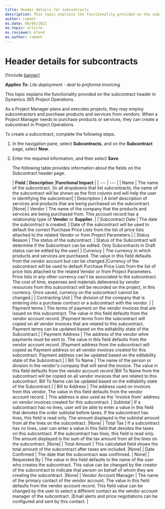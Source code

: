```yaml
---
title: Header details for subcontracts
description: This topic explains the functionality provided on the subcontract header in Project Operations.
author: rumant
ms.date: 08/05/2021
ms.topic: article
ms.reviewer: kfend 
ms.author: rumant
---
```


# Header details for subcontracts

[!include [banner](../../includes/dataverse-preview.md)]

_**Applies To:** Lite deployment - deal to proforma invoicing_

This topic explains the functionality provided on the subcontract header in Dynamics 365 Project Operations.

As a Project Manager plans and executes projects, they may employ subcontractors and purchase products and services from vendors. When a Project Manager needs to purchase products or services, they can create a subcontract in Project Operations.

To create a subcontract, complete the following steps.

1. In the navigation pane, select **Subcontracts**, and on the **Subcontract** page, select **New**.
2. Enter the required information, and then select **Save**.

    The following table provides information about the fields on the Subcontract header page.

    | **Field** | **Description** |**Functional Impact** |
    | --- | --- | 
    | Name | The name of the subcontract. |In all dropdowns that list subcontracts, the name of the subcontract will be shown as the first column and will help the user in identifying the subcontract| 
    | Description | A brief description of services and products that are being purchased on the subcontract. |None|
    | Vendor | The name of the company that the products and services are being purchased from. This account record has a relationship type of **Vendor** or **Supplier**. |
    | Subcontract Date | The date the subcontract is created. | Date of the subcontract will be used to default the correct Purchase Price Lists from the list of price lists attached to the related Vendor or from Project Parameters.|
    | Status Reason | The status of the subcontract. | Status of the Subcontract will determine if the Subcontract can be edited. Only Subcontracts in Draft status can be edited by the user| 
    | Currency | The currency in which products and services are purchased. The value in this field defaults from the vendor account but can be changed.|Currency of the subcontract will be used to default Purchase Price Lists from the list of price lists attached to the related Vendor or from Project Parameters. Price lists in any other currency can't be associated to the subcontract. The cost of time, expenses and materials delievered by vendor resources from this subcontract will be recorded on the project, in this currency. Once saved, currency on the subcontract cannot be changed.|
    | Contracting Unit | The division of the company that is entering into a purchase contract or a subcontract with the vendor. |
    | Payment terms | The terms of payment on the vendor invoices that are issued on this subcontract. The value in this field defaults from the vendor account record. |Payment terms from the subcontract will copied on all vendor invoices that are related to this subcontract. Payment terms can be updated based on the editability state of the Subcontract.| 
    | Payment Address | The address of the vendor whre payments must be sent to. The value in this field defaults from the vendor account record. |Payment address from the subcontract will copied as Payment address on all vendor invoices created for this subcontract. Payment address can be updated based on the editability state of the Subcontract.|
    | Bill To Name | The name of the person or division in the vendor's company that will send the invoice. The value in this field defaults from the vendor account record |Bill To Name  from the subcontract will be copied on all vendor invoices that are related to this subcontract. Bill To Name can be updated based on the editability state of the Subcontract.|
    | Bill to Address | The address used on invoices from this vendor. The value in this field defaults from the vendor account record. | This address is also used as the 'invoice from' address on vendor invoices created for this subcontract.
    | Subtotal | If a subcontract has no lines, user will be able to enter a value in this field that denotes the order subtotal before taxes. If the subcontract has lines, this field is read only. The amount displayed is the subtotal amount from all the lines on the subcontract. |None|
    | Total Tax | If a subcontract has no lines, user can enter a value in this field that denotes the taxes on this subcontract. If the subcontract has lines, this field is read only. The amount displayed is the sum of the tax amount from all the lines on the subcontract. |None|
    | Total Amount |  This calculated field shows the total amount of the subcontract after taxes are included.  |None|
    | Date Confirmed | The date that the subcontract was confirmed.  | None|
    | Requested By | The value in this field defaults to the name of the user who creates the subcontract. This value can be changed by the creator of the subcontract to indicate that person on behalf of whom they are creating the subcontract.  |None|
    | Vendor Account Manager | The name of the primary contact of the vendor account. The value in this field defaults from the vendor account record. This field value can be changed by the user to select a different contact as the vendor account manager of the subcontract. |Email alerts and price negotiations can be configured and sent by this contact. |


